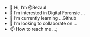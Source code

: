 - 👋 Hi, I’m @Rezaul
- 👀 I’m interested in Digital Forensic ...
- 🌱 I’m currently learning ...Github
- 💞️ I’m looking to collaborate on ...
- 📫 How to reach me ...;

<!---
RezaulRimon/RezaulRimon is a ✨ special ✨ repository because its `README.md` (this file) appears on your GitHub profile.
You can click the Preview link to take a look at your changes.
--->


